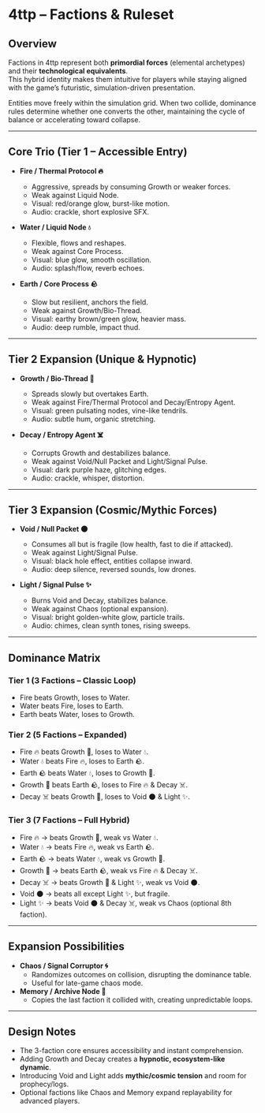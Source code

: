 # 4ttp – Factions & Ruleset

## Overview

Factions in 4ttp represent both **primordial forces** (elemental archetypes) and their **technological equivalents**.  
This hybrid identity makes them intuitive for players while staying aligned with the game’s futuristic, simulation-driven presentation.  

Entities move freely within the simulation grid. When two collide, dominance rules determine whether one converts the other, maintaining the cycle of balance or accelerating toward collapse.

---

## Core Trio (Tier 1 – Accessible Entry)

- **Fire / Thermal Protocol 🔥**  
  - Aggressive, spreads by consuming Growth or weaker forces.  
  - Weak against Liquid Node.  
  - Visual: red/orange glow, burst-like motion.  
  - Audio: crackle, short explosive SFX.  

- **Water / Liquid Node 💧**  
  - Flexible, flows and reshapes.  
  - Weak against Core Process.  
  - Visual: blue glow, smooth oscillation.  
  - Audio: splash/flow, reverb echoes.  

- **Earth / Core Process 🪨**  
  - Slow but resilient, anchors the field.  
  - Weak against Growth/Bio-Thread.  
  - Visual: earthy brown/green glow, heavier mass.  
  - Audio: deep rumble, impact thud.  

---

## Tier 2 Expansion (Unique & Hypnotic)

- **Growth / Bio-Thread 🌱**  
  - Spreads slowly but overtakes Earth.  
  - Weak against Fire/Thermal Protocol and Decay/Entropy Agent.  
  - Visual: green pulsating nodes, vine-like tendrils.  
  - Audio: subtle hum, organic stretching.  

- **Decay / Entropy Agent ☠️**  
  - Corrupts Growth and destabilizes balance.  
  - Weak against Void/Null Packet and Light/Signal Pulse.  
  - Visual: dark purple haze, glitching edges.  
  - Audio: crackle, whisper, distortion.  

---

## Tier 3 Expansion (Cosmic/Mythic Forces)

- **Void / Null Packet 🌑**  
  - Consumes all but is fragile (low health, fast to die if attacked).  
  - Weak against Light/Signal Pulse.  
  - Visual: black hole effect, entities collapse inward.  
  - Audio: deep silence, reversed sounds, low drones.  

- **Light / Signal Pulse ✨**  
  - Burns Void and Decay, stabilizes balance.  
  - Weak against Chaos (optional expansion).  
  - Visual: bright golden-white glow, particle trails.  
  - Audio: chimes, clean synth tones, rising sweeps.  

---

## Dominance Matrix

### Tier 1 (3 Factions – Classic Loop)

- Fire beats Growth, loses to Water.  
- Water beats Fire, loses to Earth.  
- Earth beats Water, loses to Growth.  

### Tier 2 (5 Factions – Expanded)

- Fire 🔥 beats Growth 🌱, loses to Water 💧.  
- Water 💧 beats Fire 🔥, loses to Earth 🪨.  
- Earth 🪨 beats Water 💧, loses to Growth 🌱.  
- Growth 🌱 beats Earth 🪨, loses to Fire 🔥 & Decay ☠️.  
- Decay ☠️ beats Growth 🌱, loses to Void 🌑 & Light ✨.  

### Tier 3 (7 Factions – Full Hybrid)

- Fire 🔥 → beats Growth 🌱, weak vs Water 💧.  
- Water 💧 → beats Fire 🔥, weak vs Earth 🪨.  
- Earth 🪨 → beats Water 💧, weak vs Growth 🌱.  
- Growth 🌱 → beats Earth 🪨, weak vs Fire 🔥 & Decay ☠️.  
- Decay ☠️ → beats Growth 🌱 & Light ✨, weak vs Void 🌑.  
- Void 🌑 → beats all except Light ✨, but fragile.  
- Light ✨ → beats Void 🌑 & Decay ☠️, weak vs Chaos (optional 8th faction).  

---

## Expansion Possibilities

- **Chaos / Signal Corruptor 🌀**  
  - Randomizes outcomes on collision, disrupting the dominance table.  
  - Useful for late-game chaos mode.  
- **Memory / Archive Node 🧠**  
  - Copies the last faction it collided with, creating unpredictable loops.  

---

## Design Notes

- The 3-faction core ensures accessibility and instant comprehension.  
- Adding Growth and Decay creates a **hypnotic, ecosystem-like dynamic**.  
- Introducing Void and Light adds **mythic/cosmic tension** and room for prophecy/logs.  
- Optional factions like Chaos and Memory expand replayability for advanced players.
